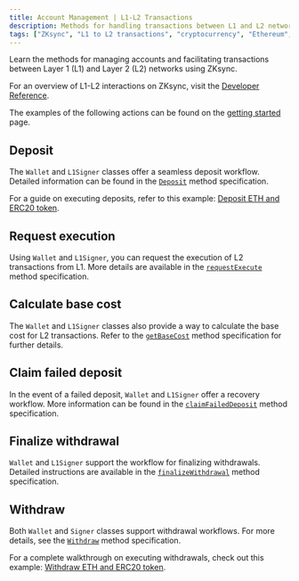 ```yaml
---
title: Account Management | L1-L2 Transactions
description: Methods for handling transactions between L1 and L2 networks with ZKsync.
tags: ["ZKsync", "L1 to L2 transactions", "cryptocurrency", "Ethereum", "wallet"]
---
```


Learn the methods for managing accounts and facilitating transactions between Layer 1 (L1) and Layer 2 (L2)
networks using ZKsync.

For an overview of L1-L2 interactions on ZKsync, visit the [Developer Reference](https://docs.zksync.io/build/developer-reference/l1-l2-interop.html).

The examples of the following actions can be found on the [getting started](/sdk/js/ethers/v6/getting-started) page.

## Deposit

The `Wallet` and `L1Signer` classes offer a seamless deposit workflow. Detailed information can be found in
the [`Deposit`](/sdk/js/ethers/v6/accounts#deposit-1) method specification.

For a guide on executing deposits, refer to this example: [Deposit ETH and ERC20 token](https://github.com/zksync-sdk/zksync2-examples/blob/main/js/src/01_deposit.ts).

## Request execution

Using `Wallet` and `L1Signer`, you can request the execution of L2 transactions from L1. More details are available
in the [`requestExecute`](/sdk/js/ethers/v6/accounts#requestexecute) method specification.

## Calculate base cost

The `Wallet` and `L1Signer` classes also provide a way to calculate the base cost for L2 transactions. Refer to
the [`getBaseCost`](/sdk/js/ethers/v6/accounts#getbasecost) method specification for further details.

## Claim failed deposit

In the event of a failed deposit, `Wallet` and `L1Signer` offer a recovery workflow. More information can be
found in the [`claimFailedDeposit`](/sdk/js/ethers/v6/accounts#claimfaileddeposit) method specification.

## Finalize withdrawal

`Wallet` and `L1Signer` support the workflow for finalizing withdrawals. Detailed instructions are available
in the [`finalizeWithdrawal`](/sdk/js/ethers/v6/accounts#finalizewithdrawal) method specification.

## Withdraw

Both `Wallet` and `Signer` classes support withdrawal workflows. For more details, see
the [`Withdraw`](/sdk/js/ethers/v6/accounts#withdraw) method specification.

For a complete walkthrough on executing withdrawals, check out this example: [Withdraw ETH and ERC20 token](https://github.com/zksync-sdk/zksync2-examples/blob/main/js/src/04_withdraw.ts).

